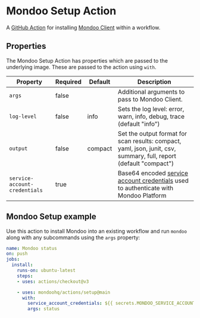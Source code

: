 # Mondoo Setup Action

A [GitHub Action](https://github.com/features/actions) for installing [Mondoo Client](https://mondoo.com/docs/tutorials/mondoo/download-and-install/) within a workflow. 

## Properties

The Mondoo Setup Action has properties which are passed to the underlying image. These are passed to the action using `with`.

| Property                      | Required | Default | Description |
|-------------------------------|----------|---------|----------------------------------------------------------------------------------------------------------------------------------------------------------------------|
| `args`                        | false    |         | Additional arguments to pass to Mondoo Client. |
| `log-level`                   | false    | info    | Sets the log level: error, warn, info, debug, trace (default "info") |
| `output`                      | false    | compact | Set the output format for scan results: compact, yaml, json, junit, csv, summary, full, report (default "compact") |
| `service-account-credentials` | true     |         | Base64 encoded [service account credentials](https://mondoo.com/docs/platform/service_accounts/#creating-service-accounts) used to authenticate with Mondoo Platform |

## Mondoo Setup example

Use this action to install Mondoo into an existing workflow and run `mondoo` along with any subcommands using the `args` property:

```yaml
name: Mondoo status 
on: push
jobs:
  install:
    runs-on: ubuntu-latest
    steps:
    - uses: actions/checkout@v3

    - uses: mondoohq/actions/setup@main
      with:
        service_account_credentials: ${{ secrets.MONDOO_SERVICE_ACCOUNT }}
        args: status
```